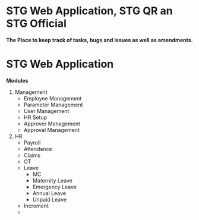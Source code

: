 # STG Web Application, STG QR an STG Official
**The Place to keep track of tasks, bugs and issues as well as amendments.**
# STG Web Application
**Modules**
1. Management
   - Employee Management
   - Parameter Management
   - User Management
   - HR Setup
   - Approver Management
   - Approval Management
2. HR
   - Payroll
   - Attendance
   - Claims
   - OT
   - Leave
     - MC
     - Maternity Leave
     - Emergency Leave
     - Annual Leave
     - Unpaid Leave
   - Increment
   - 
